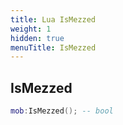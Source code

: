 ```yaml
---
title: Lua IsMezzed
weight: 1
hidden: true
menuTitle: IsMezzed
---
```

## IsMezzed
```lua
mob:IsMezzed(); -- bool
```